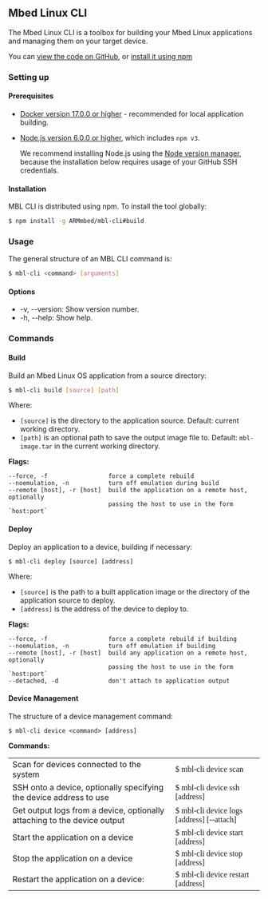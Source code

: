 ## Mbed Linux CLI

The Mbed Linux CLI is a toolbox for building your Mbed Linux applications and managing them on your target device.

<!--it’s supposed to package everything in a folder using Docker and deploy it to a device-->

<!--Do I have to use it? What other tools can I use?-->
<!--What does it use in the background?-->

You can [view the code on GitHub](https://github.com/ARMmbed/mbl-docs/), or [install it using npm](setting-up.html)
<!--Will anyone be able to install it? Right now the repo is private-->
### Setting up

#### Prerequisites

* [Docker version 17.0.0 or higher](https://www.docker.com) - recommended for local application building.
* [Node.js version 6.0.0 or higher](https://nodejs.org), which includes `npm v3`.

    We recommend installing Node.js using the [Node version manager](https://github.com/creationix/nvm), because the installation below requires usage of your GitHub SSH credentials.

#### Installation

MBL CLI is distributed using npm. To install the tool globally:

```bash
$ npm install -g ARMmbed/mbl-cli#build
```

<!--Let's say I didn't use the Node version manager; will I run into problems here? How would I solve them?-->
<!--Does that bring in any other dependencies?-->

### Usage

The general structure of an MBL CLI command is:

```bash
$ mbl-cli <command> [arguments]
```

#### Options

* -v, --version: Show version number.
* -h, --help: Show help.

### Commands

#### Build

Build an Mbed Linux OS application from a source directory: <!--So the application, not the image? This is for people who already have the image on their device?-->

```bash
$ mbl-cli build [source] [path]
```

Where:

* `[source]` is the directory to the application source. Default: current working directory.
* `[path]` is an optional path to save the output image file to. Default: `mbl-image.tar` in the current working directory.

**Flags:**

```
--force, -f                 force a complete rebuild
--noemulation, -n           turn off emulation during build
--remote [host], -r [host]  build the application on a remote host, optionally
                            passing the host to use in the form `host:port`
```

#### Deploy

Deploy an application to a device, building if necessary:

```
$ mbl-cli deploy [source] [address]
```

Where:

* `[source]` is the path to a built application image or the directory of the application source to deploy.
* `[address]` is the address of the device to deploy to.<!--How do I know?-->

**Flags:**

```
--force, -f                 force a complete rebuild if building
--noemulation, -n           turn off emulation if building
--remote [host], -r [host]  build any application on a remote host, optionally
                            passing the host to use in the form `host:port`
--detached, -d              don't attach to application output
```

<!--Will all of this make sense to app developers, or is some of it too Linux-specific for assumed knowledge?-->

#### Device Management

<!--I thought you meant Pelion Device Management. Can I call this "Device operations" or some other horror designed purely to avoid confusion with our other product?-->
<!-- *Mel*: *screams endlessly*-->

The structure of a device management command:<!--So what was the other group of commands? I just referred to them as generic MBL CLI commands, but is there a logical group name?-->

```
$ mbl-cli device <command> [address]
```

**Commands:**<!--Why is this a bold line, when it was a header for the other group of commands? Anyway, it was a bit of an eye-sore so I put it in a table; I hope it's better this way.-->
<!--except now it's not markdown... so how do I make the command font look good?-->
<table>
<tbody>
<tr>
<td>
Scan for devices connected to the system
</td>
<td>
<font face="console">
$ mbl-cli device scan
</font>
</td>
</tr>
<tr>
<td>
SSH onto a device, optionally specifying the device address to use
</td>
<td><font face="console">
$ mbl-cli device ssh [address]
</font>
</td>
</tr>
<tr>
<td>
Get output logs from a device, optionally attaching to the device output
</td>
<td><font face="console">
$ mbl-cli device logs [address] [--attach]
</font>
</td>
</tr>
<tr>
<td>
Start the application on a device
</td>
<td>
<font face="console">
$ mbl-cli device start [address]
</font>
</td>
</tr>
<tr>
<td>
Stop the application on a device
</td>
<td>
<font face="console">
$ mbl-cli device stop [address]
</font>
</td>
</tr>
<tr>
<td>
Restart the application on a device:
</td>
<td>
<font face="console">
$ mbl-cli device restart [address]
</font>
</td>
</tr>
</tbody>
</table>
